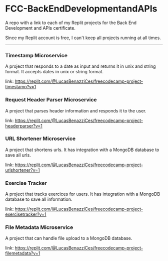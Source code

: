# FCC-BackEndDevelopmentandAPIs
A repo with a link to each of my Replit projects for the Back End Development and APIs certificate.

Since my Replit account is free, I can't keep all projects running at all times.

---

### Timestamp Microservice
A project that responds to a date as input and returns it in unix and string format. It accepts dates in unix or string format.

link: https://replit.com/@LucasBenazziCes/freecodecamp-project-timestamp?v=1

### Request Header Parser Microservice
A project that parses header information and responds it to the user.

link: https://replit.com/@LucasBenazziCes/freecodecamp-project-headerparser?v=1

### URL Shortener Microservice
A project that shortens urls. It has integration with a MongoDB database to save all urls.

link: https://replit.com/@LucasBenazziCes/freecodecamp-project-urlshortener?v=1

### Exercise Tracker
A project that tracks exercices for users. It has integration with a MongoDB database to save all information.

link: https://replit.com/@LucasBenazziCes/freecodecamp-project-exercisetracker?v=1

### File Metadata Microservice
A project that can handle file upload to a MongoDB database.

link: https://replit.com/@LucasBenazziCes/freecodecamp-project-filemetadata?v=1
